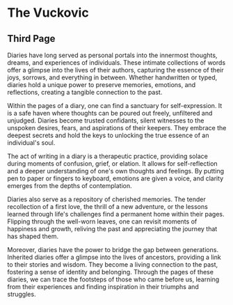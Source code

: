 # The Vuckovic

## Third Page

Diaries have long served as personal portals into the innermost thoughts, dreams, and experiences of individuals. These intimate collections of words offer a glimpse into the lives of their authors, capturing the essence of their joys, sorrows, and everything in between. Whether handwritten or typed, diaries hold a unique power to preserve memories, emotions, and reflections, creating a tangible connection to the past.

Within the pages of a diary, one can find a sanctuary for self-expression. It is a safe haven where thoughts can be poured out freely, unfiltered and unjudged. Diaries become trusted confidants, silent witnesses to the unspoken desires, fears, and aspirations of their keepers. They embrace the deepest secrets and hold the keys to unlocking the true essence of an individual's soul.

The act of writing in a diary is a therapeutic practice, providing solace during moments of confusion, grief, or elation. It allows for self-reflection and a deeper understanding of one's own thoughts and feelings. By putting pen to paper or fingers to keyboard, emotions are given a voice, and clarity emerges from the depths of contemplation.

Diaries also serve as a repository of cherished memories. The tender recollection of a first love, the thrill of a new adventure, or the lessons learned through life's challenges find a permanent home within their pages. Flipping through the well-worn leaves, one can revisit moments of happiness and growth, reliving the past and appreciating the journey that has shaped them.

Moreover, diaries have the power to bridge the gap between generations. Inherited diaries offer a glimpse into the lives of ancestors, providing a link to their stories and wisdom. They become a living connection to the past, fostering a sense of identity and belonging. Through the pages of these diaries, we can trace the footsteps of those who came before us, learning from their experiences and finding inspiration in their triumphs and struggles.